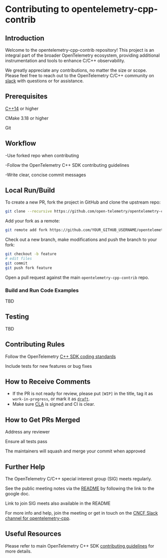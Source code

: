 # Contributing to opentelemetry-cpp-contrib

## Introduction

Welcome to the opentelemetry-cpp-contrib repository! This project is an integral part of the broader OpenTelemetry ecosystem, providing additional instrumentation and tools to enhance C/C++ observability.

We greatly appreciate any contributions, no matter the size or scope. Please feel free to reach out to the OpenTelemetry C/C++ community on [slack](https://cloud-native.slack.com/archives/C01N3AT62SJ) with questions or for assistance.

## Prerequisites

[C++14](https://github.com/open-telemetry/opentelemetry-cpp/?tab=readme-ov-file#supported-c-versions) or higher

CMake 3.18 or higher

Git

## Workflow

-Use forked repo when contributing

-Follow the OpenTelemetry C++ SDK contributing guidelines

-Write clear, concise commit messages

## Local Run/Build

To create a new PR, fork the project in GitHub and clone the upstream repo:

```sh
git clone --recursive https://github.com/open-telemetry/opentelemetry-cpp-contrib.git
```

Add your fork as a remote:

```sh
git remote add fork https://github.com/YOUR_GITHUB_USERNAME/opentelemetry-cpp-contrib.git
```

Check out a new branch, make modifications and push the branch to your fork:

```sh
git checkout -b feature
# edit files
git commit
git push fork feature
```

Open a pull request against the main `opentelemetry-cpp-contrib` repo.

### Build and Run Code Examples

TBD

## Testing

TBD

## Contributing Rules

Follow the OpenTelemetry [C++ SDK coding standards](https://github.com/open-telemetry/opentelemetry-cpp?tab=readme-ov-file#supported-c-versions)

Include tests for new features or bug fixes


## How to Receive Comments

* If the PR is not ready for review, please put `[WIP]` in the title, tag it
  as `work-in-progress`, or mark it as [`draft`](https://github.blog/2019-02-14-introducing-draft-pull-requests/).
* Make sure [CLA](https://identity.linuxfoundation.org/projects/cncf) is
  signed and CI is clear.
  
## How to Get PRs Merged

Address any reviewer 

Ensure all tests pass

The maintainers will squash and merge your commit when approved



## Further Help

The OpenTelemetry C/C++ special interest group (SIG) meets regularly. 

See the public meeting notes via the [README](https://github.com/open-telemetry/opentelemetry-cpp?tab=readme-ov-file#contributing) by following the link to the google doc.

Link to join SIG meets also available in the README

For more info and help, join the meeting or get in touch on the [CNCF Slack channel for opentelemetry-cpp](https://cloud-native.slack.com/archives/C01N3AT62SJ).  



## Useful Resources

Please refer to main OpenTelemetry C++ SDK [contributing guidelines](https://github.com/open-telemetry/opentelemetry-cpp/blob/master/CONTRIBUTING.md) for more details.
